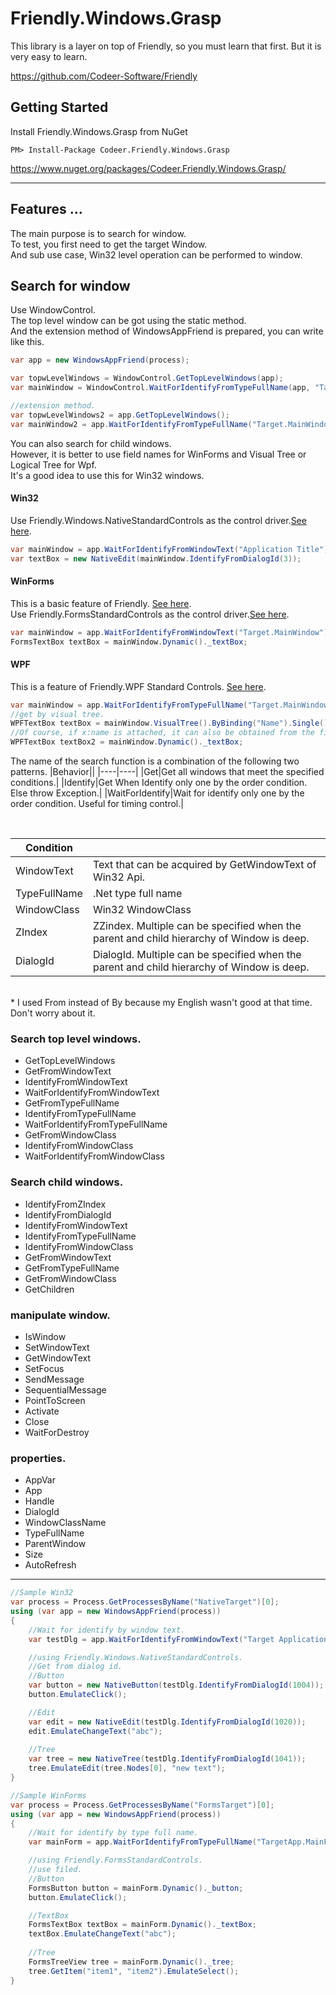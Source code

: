 Friendly.Windows.Grasp
============================

This library is a layer on top of
Friendly, so you must learn that first.
But it is very easy to learn.

https://github.com/Codeer-Software/Friendly

## Getting Started
Install Friendly.Windows.Grasp from NuGet

    PM> Install-Package Codeer.Friendly.Windows.Grasp
https://www.nuget.org/packages/Codeer.Friendly.Windows.Grasp/

***
## Features ...
The main purpose is to search for window.<br>
To test, you first need to get the target Window.<br>
And sub use case, Win32 level operation can be performed to window.<br>

## Search for window
Use WindowControl.<br>
The top level window can be got using the static method.<br>
And the extension method of WindowsAppFriend is prepared, you can write like this.<br>
```cs  
var app = new WindowsAppFriend(process);

var topwLevelWindows = WindowControl.GetTopLevelWindows(app);
var mainWindow = WindowControl.WaitForIdentifyFromTypeFullName(app, "Target.MainWindow");

//extension method.
var topwLevelWindows2 = app.GetTopLevelWindows();
var mainWindow2 = app.WaitForIdentifyFromTypeFullName("Target.MainWindow");
```

You can also search for child windows.<br>
However, it is better to use field names for WinForms and Visual Tree or Logical Tree for Wpf.<br>
It's a good idea to use this for Win32 windows.<br>

#### Win32
Use Friendly.Windows.NativeStandardControls as the control driver.[See here](https://github.com/Codeer-Software/Friendly.Windows.NativeStandardControls).
```cs  
var mainWindow = app.WaitForIdentifyFromWindowText("Application Title");
var textBox = new NativeEdit(mainWindow.IdentifyFromDialogId(3));
```

#### WinForms
This is a basic feature of Friendly. [See here](https://github.com/Codeer-Software/Friendly).<br>
Use Friendly.FormsStandardControls as the control driver.[See here](https://github.com/ShinichiIshizuka/Ong.Friendly.FormsStandardControls/stargazers).
```cs  
var mainWindow = app.WaitForIdentifyFromWindowText("Target.MainWindow");
FormsTextBox textBox = mainWindow.Dynamic()._textBox;
```

#### WPF
This is a feature of Friendly.WPF Standard Controls. [See here](https://github.com/Roommetro/Friendly.WPFStandardControls).
```cs  
var mainWindow = app.WaitForIdentifyFromTypeFullName("Target.MainWindow");
//get by visual tree.
WPFTextBox textBox = mainWindow.VisualTree().ByBinding("Name").Single().Dynamic();
//Of course, if x:name is attached, it can also be obtained from the field.
WPFTextBox textBox2 = mainWindow.Dynamic()._textBox;
```

The name of the search function is a combination of the following two patterns.
|Behavior||
|----|----|
|Get|Get all windows that meet the specified conditions.|
|Identify|Get When Identify only one by the order condition. Else throw Exception.|
|WaitForIdentify|Wait for identify only one by the order condition. Useful for timing control.|

<br>

|Condition||
|----|----|
|WindowText|Text that can be acquired by GetWindowText of Win32 Api.|
|TypeFullName|.Net type full name|
|WindowClass|Win32 WindowClass|
|ZIndex|ZZindex. Multiple can be specified when the parent and child hierarchy of Window is deep.|
|DialogId|DialogId. Multiple can be specified when the parent and child hierarchy of Window is deep.|

<br>
* I used From instead of By because my English wasn't good at that time. Don't worry about it. 
<br>

### Search top level windows.
* GetTopLevelWindows
* GetFromWindowText
* IdentifyFromWindowText
* WaitForIdentifyFromWindowText
* GetFromTypeFullName
* IdentifyFromTypeFullName
* WaitForIdentifyFromTypeFullName
* GetFromWindowClass
* IdentifyFromWindowClass
* WaitForIdentifyFromWindowClass

### Search child windows.
* IdentifyFromZIndex
* IdentifyFromDialogId
* IdentifyFromWindowText
* IdentifyFromTypeFullName
* IdentifyFromWindowClass
* GetFromWindowText
* GetFromTypeFullName
* GetFromWindowClass
* GetChildren

### manipulate window.
* IsWindow
* SetWindowText
* GetWindowText
* SetFocus
* SendMessage
* SequentialMessage
* PointToScreen
* Activate
* Close
* WaitForDestroy

### properties.
* AppVar
* App
* Handle
* DialogId
* WindowClassName
* TypeFullName
* ParentWindow
* Size
* AutoRefresh
***
```cs  
//Sample Win32 
var process = Process.GetProcessesByName("NativeTarget")[0];  
using (var app = new WindowsAppFriend(process))  
{  
    //Wait for identify by window text.
    var testDlg = app.WaitForIdentifyFromWindowText("Target Application");

    //using Friendly.Windows.NativeStandardControls.
    //Get from dialog id.
    //Button
    var button = new NativeButton(testDlg.IdentifyFromDialogId(1004));
    button.EmulateClick();

    //Edit
    var edit = new NativeEdit(testDlg.IdentifyFromDialogId(1020));
    edit.EmulateChangeText("abc");
    
    //Tree
    var tree = new NativeTree(testDlg.IdentifyFromDialogId(1041));
    tree.EmulateEdit(tree.Nodes[0], "new text"); 
}  
```
```cs  
//Sample WinForms
var process = Process.GetProcessesByName("FormsTarget")[0];  
using (var app = new WindowsAppFriend(process))  
{  
    //Wait for identify by type full name.
    var mainForm = app.WaitForIdentifyFromTypeFullName("TargetApp.MainForm");

    //using Friendly.FormsStandardControls.
    //use filed.
    //Button
    FormsButton button = mainForm.Dynamic()._button;
    button.EmulateClick();

    //TextBox
    FormsTextBox textBox = mainForm.Dynamic()._textBox;
    textBox.EmulateChangeText("abc");
    
    //Tree
    FormsTreeView tree = mainForm.Dynamic()._tree;
    tree.GetItem("item1", "item2").EmulateSelect(); 
}  
```

